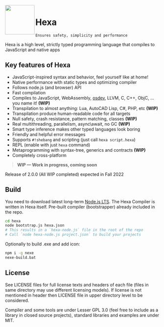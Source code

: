 <img align="left" width="96px" height="96px" src="https://hexalang.github.io/favicon/favicon-96x96.png" />

# Hexa

`Ensures safety, simplicity and performance`

Hexa is a high level, strictly typed programming language that compiles to JavaScript and native apps

## Key features of Hexa

- JavaScript-inspired syntax and behavior, feel yourself like at home!
- Native performance with static types and optimizing compiler
- Follows node.js (and browser) API
- Fast compilation
- Compiles to JavaScript, WebAssembly, [osdev](https://github.com/GreenteaOSForkByRDPStudio/Tofita), LLVM, C, C++, ObjC, ... you name it! **(WIP)**
- Transpilation to almost anything: Lua, AutoCAD Lisp, C#, PHP, etc **(WIP)**
- Transpilation produce human-readable code for all targets
- Null safety, crash resistance, pattern matching, classes **(WIP)**
- Real multithreading, parallelism, async\await, no GC **(WIP)**
- Smart type inference makes other typed languages look boring
- Friendly and helpful error messages
- Supports `#!shebang` and scripting (just call `hexa script.hexa`)
- REPL (enable with just `hexa` command)
- Metaprogramming with syntax-tree, generics and contracts **(WIP)**
- Completely cross-platform

> **WIP — Work in progress, coming soon**

Release of 2.0.0 (All WIP completed) expected in Fall 2022


## Build

You need to download latest long-term [Node.js LTS](https://nodejs.org/).
The Hexa Compiler is written in Hexa itself. Pre-built compiler (bootstrapper) already included in the repo.

```sh
cd hexa
node bootstrap.js hexa.json
# This results in a `hexa-node.js` file in the root of the repo
# Call `node hexa-node.js project.json` to build your projects
```

Optionally to build .exe and add icon:

```sh
npm i -g nexe
nexe-build.bat
```

## License

See LICENSE files for full license texts and headers of each file
(files in same directory may use different licensing models).
If license is not mentioned in header then LICENSE file in upper directory level to be considered.

Compiler and some tools are under Lesser GPL 3.0 (feel free to include as a library in closed source projects),
standard libraries and examples are under MIT.
